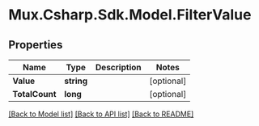 # Mux.Csharp.Sdk.Model.FilterValue

## Properties

Name | Type | Description | Notes
------------ | ------------- | ------------- | -------------
**Value** | **string** |  | [optional] 
**TotalCount** | **long** |  | [optional] 

[[Back to Model list]](../README.md#documentation-for-models) [[Back to API list]](../README.md#documentation-for-api-endpoints) [[Back to README]](../README.md)

